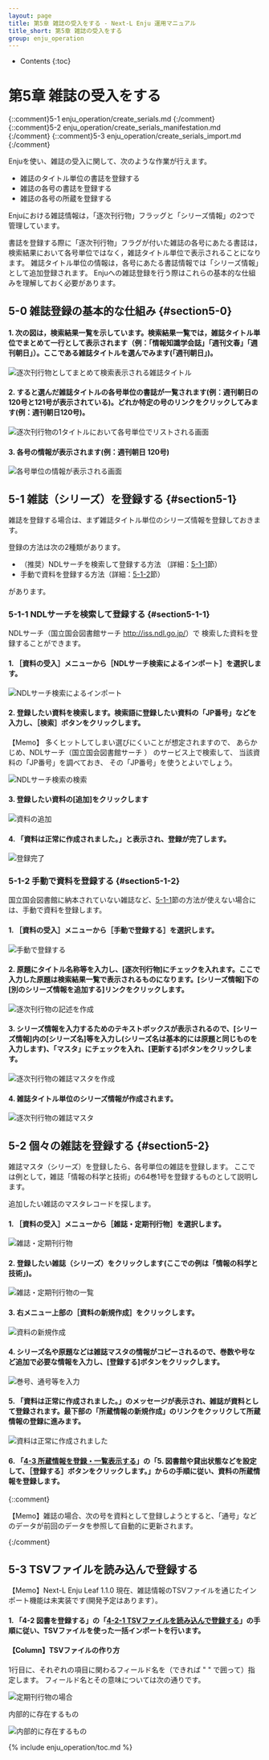 ```yaml
---
layout: page
title: 第5章 雑誌の受入をする - Next-L Enju 運用マニュアル
title_short: 第5章 雑誌の受入をする
group: enju_operation
---
```


* Contents
{:toc}

第5章 雑誌の受入をする
======================

{::comment}5-1  enju_operation/create_serials.md {:/comment}
{::comment}5-2  enju_operation/create_serials_manifestation.md {:/comment}
{::comment}5-3  enju_operation/create_serials_import.md {:/comment}


Enjuを使い、雑誌の受入に関して、次のような作業が行えます。

* 雑誌のタイトル単位の書誌を登録する
* 雑誌の各号の書誌を登録する
* 雑誌の各号の所蔵を登録する

Enjuにおける雑誌情報は，「逐次刊行物」フラッグと「シリーズ情報」の2つで管理しています。

書誌を登録する際に「逐次刊行物」フラグが付いた雑誌の各号にあたる書誌は，検索結果において各号単位ではなく，雑誌タイトル単位で表示されることになります。
雑誌タイトル単位の情報は，各号にあたる書誌情報では「シリーズ情報」として追加登録されます。
Enjuへの雑誌登録を行う際はこれらの基本的な仕組みを理解しておく必要があります。

5-0 雑誌登録の基本的な仕組み {#section5-0}
------------------------------------------

#### 1. 次の図は，検索結果一覧を示しています。検索結果一覧では，雑誌タイトル単位でまとめて一行として表示されます（例：「情報知識学会誌」「週刊文春」「週刊朝日」）。ここである雑誌タイトルを選んでみます(「週刊朝日」)。

![逐次刊行物としてまとめて検索表示される雑誌タイトル](assets/images/serials_searchresults.png)

#### 2. すると選んだ雑誌タイトルの各号単位の書誌が一覧されます(例：週刊朝日の120号と121号が表示されている)。どれか特定の号のリンクをクリックしてみます(例：週刊朝日120号)。

![逐次刊行物の1タイトルにおいて各号単位でリストされる画面](assets/images/serials_series_parent.png)

#### 3. 各号の情報が表示されます(例：週刊朝日 120号)

![各号単位の情報が表示される画面](assets/images/serials_series_child.png)

5-1 雑誌（シリーズ）を登録する {#section5-1}
---------------------------------------------

雑誌を登録する場合は、まず雑誌タイトル単位のシリーズ情報を登録しておきます。

登録の方法は次の2種類があります。

* （推奨）NDLサーチを検索して登録する方法 （詳細：[5-1-1](#section5-1-1)節）
* 手動で資料を登録する方法（詳細：[5-1-2](#section5-1-2)節）

があります。

### 5-1-1 NDLサーチを検索して登録する {#section5-1-1}

NDLサーチ（国立国会図書館サーチ <http://iss.ndl.go.jp/>）で
検索した資料を登録することができます。

#### 1. ［資料の受入］メニューから［NDLサーチ検索によるインポート］を選択します。

![NDLサーチ検索によるインポート](assets/images/image_operation_106_ndl.png)

#### 2. 登録したい資料を検索します。検索語に登録したい資料の「JP番号」などを入力し、［検索］ボタンをクリックします。

<div class="alert alert-info memo">
【Memo】
多くヒットしてしまい選びにくいことが想定されますので、
あらかじめ、NDLサーチ（国立国会図書館サーチ <http://iss.ndl.go.jp/>）
のサービス上で検索して、
当該資料の「JP番号」を調べておき、
その「JP番号」を使うとよいでしょう。
</div>

![NDLサーチ検索の検索](assets/images/image_operation_107_ndl_m.png)

#### 3. 登録したい資料の[追加]をクリックします

![資料の追加](assets/images/image_operation_108_ndl_m.png)

#### 4. 「資料は正常に作成されました。」と表示され、登録が完了します。

![登録完了](assets/images/image_operation_109_ndl_m.png)

### 5-1-2 手動で資料を登録する {#section5-1-2}

国立国会図書館に納本されていない雑誌など、[5-1-1](#section5-1-1)節の方法が使えない場合には、手動で資料を登録します。

#### 1. ［資料の受入］メニューから［手動で登録する］を選択します。  

![手動で登録する](assets/images/image_operation_input_manually_manifestation.png)

#### 2. 原題にタイトル名称等を入力し、[逐次刊行物]にチェックを入れます。ここで入力した原題は検索結果一覧で表示されるものになります。[シリーズ情報]下の[別のシリーズ情報を追加する]リンクをクリックします。

![逐次刊行物の記述を作成](assets/images/image_operation_155.png)

#### 3. シリーズ情報を入力するためのテキストボックスが表示されるので、[シリーズ情報]内の[シリーズ名]等を入力し(シリーズ名は基本的には原題と同じものを入力します)、「マスタ」にチェックを入れ、[更新する]ボタンをクリックします。

![逐次刊行物の雑誌マスタを作成](assets/images/serials_add_master.png)

#### 4. 雑誌タイトル単位のシリーズ情報が作成されます。

![逐次刊行物の雑誌マスタ](assets/images/serials_master.png)

5-2 個々の雑誌を登録する {#section5-2}
---------------------------------------

雑誌マスタ（シリーズ）を登録したら、各号単位の雑誌を登録します。
ここでは例として，雑誌「情報の科学と技術」の64巻1号を登録するものとして説明します。

追加したい雑誌のマスタレコードを探します。

#### 1. ［資料の受入］メニューから［雑誌・定期刊行物］を選択します。

![雑誌・定期刊行物](assets/images/serials_add_manifestation.png)
   
#### 2. 登録したい雑誌（シリーズ）をクリックします(ここでの例は「情報の科学と技術」)。

![雑誌・定期刊行物の一覧](assets/images/serials_manifestations.png)
   
#### 3. 右メニュー上部の［資料の新規作成］をクリックします。

![資料の新規作成](assets/images/serials_series_parent_add.png)
   
#### 4. シリーズ名や原題などは雑誌マスタの情報がコピーされるので、巻数や号など追加で必要な情報を入力し、[登録する]ボタンをクリックします。

![巻号、通号等を入力](assets/images/image_operation_158.png)
   
#### 5. 「資料は正常に作成されました。」のメッセージが表示され、雑誌が資料として登録されます。最下部の「所蔵情報の新規作成」のリンクをクッリクして所蔵情報の登録に進みます。

![資料は正常に作成されました](assets/images/serials_manifestation_added.png)
   
#### 6. 「[4-3 所蔵情報を登録・一覧表示する](enju_operation_4.html#section4-3)」の「5. 図書館や貸出状態などを設定して、［登録する］ボタンをクリックします。」からの手順に従い、資料の所蔵情報を登録します。

{::comment}
<div class="alert alert-info memo">【Memo】雑誌の場合、次の号を資料として登録しようとすると、「通号」などのデータが前回のデータを参照して自動的に更新されます。
</div>

{:/comment}
 
5-3 TSVファイルを読み込んで登録する
------------------------------

<div class="alert alert-warning memo">【Memo】Next-L Enju Leaf 1.1.0 現在、雑誌情報のTSVファイルを通じたインポート機能は未実装です(開発予定はあります）。
</div>

#### 1. 「4-2 図書を登録する」の「[4-2-1 TSVファイルを読み込んで登録する](enju_operation_4.html#section4-2-1)」の手順に従い、TSVファイルを使った一括インポートを行います。

<div class="alert alert-success memo" markdown="1">
<h4 class="alert-heading">【Column】TSVファイルの作り方</h4>
1行目に、それぞれの項目に関わるフィールド名を（できれば " " で囲って）指定します。
フィールド名とその意味については次の通りです。

![定期刊行物の場合](assets/images/image_operation_103.png)

内部的に存在するもの

![内部的に存在するもの](assets/images/image_operation_104.png)
</div>


{% include enju_operation/toc.md %}
